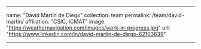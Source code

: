 ---

name: "David Martín de Diego"
collection: team
permalink: /team/david-martin/
affiliation: "CSIC, ICMAT"
image: "https://weathernavigation.com/images/work-in-progress.jpg"
url: "https://www.linkedin.com/in/david-martin-de-diego-62103639"

---
